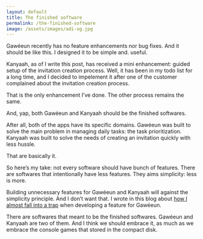 ```yaml
---
layout: default
title: The finished software
permalink: /the-finished-software
image: /assets/images/adi-og.jpg
---
```


Gawéeun recently has no feature enhancements nor bug fixes. And it should be like this. I designed it to be simple and. useful.

Kanyaah, as of I write this post, has received a mini enhancement: guided setup of the invitation creation process. Well, it has been in my todo list for a long time, and I decided to impelement it after one of the customer complained about the invitation creation process.

That is the only enhancement I’ve done. The other process remains the same.

And, yap, both Gawéeun and Kanyaah should be the finished softwares.

After all, both of the apps have its specific domains. Gawéeun was built to solve the main problem in managing daily tasks: the task prioritization. Kanyaah was built to solve the needs of creating an invitation quickly with less hussle.

That are basically it.

So here’s my take: not every software should have bunch of features. There are softwares that intentionally have less features. They aims simplicity: less is more.

Building unnecessary features for Gawéeun and Kanyaah will against the simplicity principle. And I don’t want that. I wrote in this blog about [how I almost fall into a trap](https://adipurnm.my.id/posts/software-harus-punya-visi) when developing a feature for Gawéeun.

There are softwares that meant to be the finished softwares. Gawéeun and Kanyaah are two of them. And I think we should embrace it, as much as we embrace the console games that stored in the compact disk.
